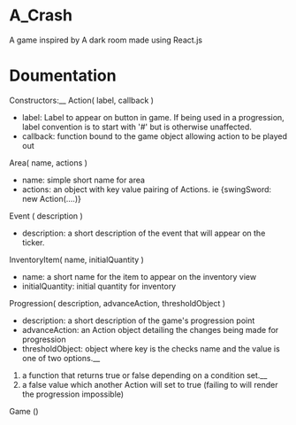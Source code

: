 # A_Crash

A game inspired by A dark room made using React.js


# Doumentation

Constructors:__
Action( label, callback )
- label: Label to appear on button in game. If being used in a progression, label convention is to start with '#' but is otherwise unaffected.
- callback: function bound to the game object allowing action to be played out

Area( name, actions )
- name: simple short name for area
- actions: an object with key value pairing of Actions. ie {swingSword: new Action(....)}

Event ( description )
- description: a short description of the event that will appear on the ticker.

InventoryItem( name, initialQuantity )
- name: a short name for the item to appear on the inventory view
- initialQuantity: initial quantity for inventory

Progression( description, advanceAction, thresholdObject )
- description: a short description of the game's progression point
- advanceAction: an Action object detailing the changes being made for progression
- thresholdObject: object where key is the checks name and the value is one of two options.__
1) a function that returns true or false depending on a condition set.__
2) a false value which another Action will set to true (failing to will render the progression impossible)

Game ()